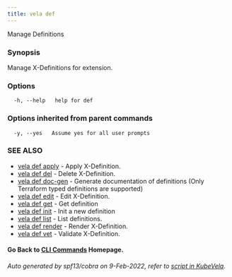 ```yaml
---
title: vela def
---
```


Manage Definitions

### Synopsis

Manage X-Definitions for extension.

### Options

```
  -h, --help   help for def
```

### Options inherited from parent commands

```
  -y, --yes   Assume yes for all user prompts
```

### SEE ALSO


* [vela def apply](vela_def_apply)	 - Apply X-Definition.
* [vela def del](vela_def_del)	 - Delete X-Definition.
* [vela def doc-gen](vela_def_doc-gen)	 - Generate documentation of definitions (Only Terraform typed definitions are supported)
* [vela def edit](vela_def_edit)	 - Edit X-Definition.
* [vela def get](vela_def_get)	 - Get definition
* [vela def init](vela_def_init)	 - Init a new definition
* [vela def list](vela_def_list)	 - List definitions.
* [vela def render](vela_def_render)	 - Render X-Definition.
* [vela def vet](vela_def_vet)	 - Validate X-Definition.

#### Go Back to [CLI Commands](vela) Homepage.


###### Auto generated by spf13/cobra on 9-Feb-2022, refer to [script in KubeVela](https://github.com/kubevela/kubevela/tree/master/hack/docgen).
